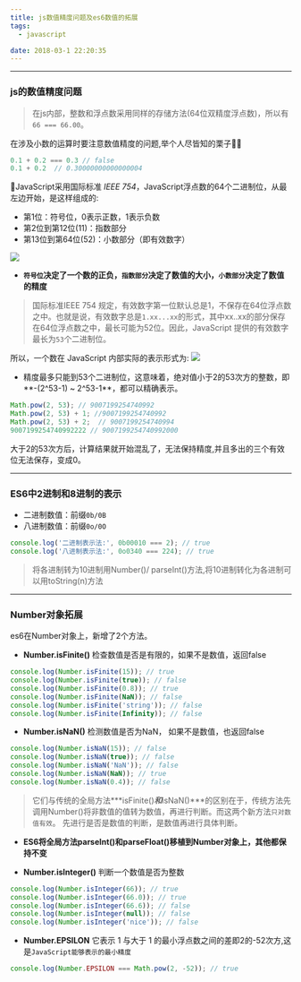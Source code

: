 ```yaml
---
title: js数值精度问题及es6数值的拓展
tags:
  - javascript

date: 2018-03-1 22:20:35
---
```

***
### js的数值精度问题
> 在js内部，整数和浮点数采用同样的存储方法(64位双精度浮点数)，所以有``66 === 66.00``。

在涉及小数的运算时要注意数值精度的问题,举个人尽皆知的栗子🌰
``` javascript
0.1 + 0.2 === 0.3 // false
0.1 + 0.2  // 0.30000000000000004
```
JavaScript采用国际标准 *IEEE 754*，JavaScript浮点数的64个二进制位，从最左边开始，是这样组成的:
- 第1位：符号位，0表示正数，1表示负数
- 第2位到第12位(11)：指数部分
- 第13位到第64位(52)：小数部分（即有效数字）

![](https://st-gdx.dancf.com/gaodingx/73047376/design/20200426-173521-8918.png)

- **``符号位``决定了一个数的正负，``指数部分``决定了数值的大小，``小数部分``决定了数值的精度**

> 国际标准IEEE 754 规定，有效数字第一位默认总是1，不保存在64位浮点数之中。也就是说，有效数字总是``1.xx...xx``的形式，其中xx..xx的部分保存在64位浮点数之中，最长可能为52位。因此，JavaScript 提供的有效数字最长为``53``个二进制位。

  所以，一个数在 JavaScript 内部实际的表示形式为:
![](https://st-gdx.dancf.com/gaodingx/73047376/design/20200426-174023-4f23.png)

- 精度最多只能到53个二进制位，这意味着，绝对值小于2的53次方的整数，即**-(2^53-1) ~  2^53-1**，都可以精确表示。
``` javascript
Math.pow(2, 53); // 9007199254740992
Math.pow(2, 53) + 1; //9007199254740992
Math.pow(2, 53) + 2;  // 9007199254740994
9007199254740992222 // 9007199254740992000
```
  大于2的53次方后，计算结果就开始混乱了，无法保持精度,并且多出的三个有效位无法保存，变成0。

***
### ES6中2进制和8进制的表示
- 二进制数值：前缀``0b/0B``
- 八进制数值：前缀``0o/0O``
``` javascript
console.log('二进制表示法:', 0b00010 === 2); // true
console.log('八进制表示法:', 0o0340 === 224); // true
```
> 将各进制转为10进制用Number()/ parseInt()方法,将10进制转化为各进制可以用toString(n)方法

***
### Number对象拓展
es6在Number对象上，新增了2个方法。
- **Number.isFinite()**   检查数值是否是有限的，如果不是数值，返回false
``` javascript
console.log(Number.isFinite(15)); // true
console.log(Number.isFinite(true)); // false
console.log(Number.isFinite(0.8)); // true
console.log(Number.isFinite(NaN)); // false
console.log(Number.isFinite('string')); // false
console.log(Number.isFinite(Infinity)); // false
```

- **Number.isNaN()**   检测数值是否为NaN， 如果不是数值，也返回false
``` javascript
console.log(Number.isNaN(15)); // false
console.log(Number.isNaN(true)); // false
console.log(Number.isNaN('NaN')); // false
console.log(Number.isNaN(NaN)); // true
console.log(Number.isNaN(0.4)); // false
```
> 它们与传统的全局方法***isFinite()***和***isNaN()***的区别在于，传统方法先调用Number()将非数值的值转为数值，再进行判断。而这两个新方法``只对数值有效``。 先进行是否是数值的判断，是数值再进行具体判断。

-  **ES6将全局方法parseInt()和parseFloat()移植到Number对象上，其他都保持不变**

- **Number.isInteger()** 判断一个数值是否为整数
``` javascript
console.log(Number.isInteger(66)); // true
console.log(Number.isInteger(66.0)); // true
console.log(Number.isInteger(66.6)); // false
console.log(Number.isInteger(null)); // false
console.log(Number.isInteger('nice')); // false
```
- **Number.EPSILON**  它表示 1 与大于 1 的最小浮点数之间的差即2的-52次方,这是``JavaScript能够表示的最小精度``
``` javascript
console.log(Number.EPSILON === Math.pow(2, -52)); // true
```